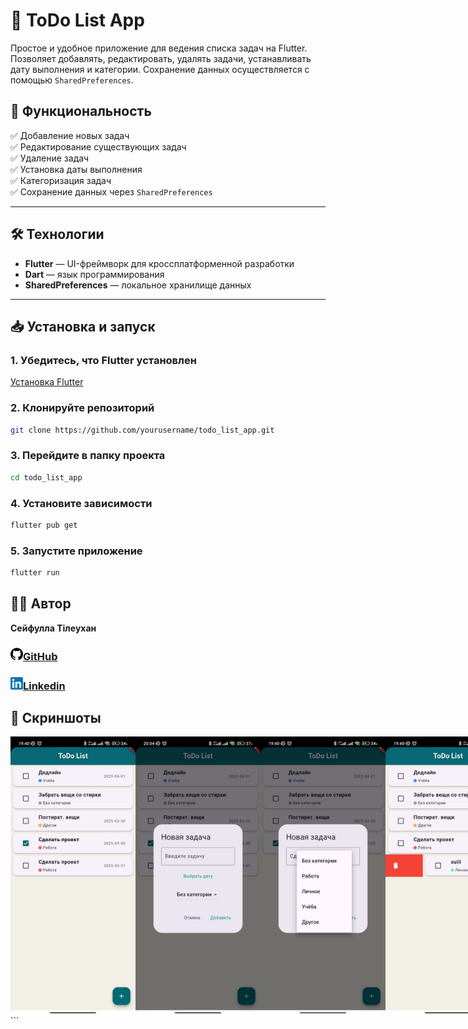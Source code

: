 # 📝 ToDo List App

Простое и удобное приложение для ведения списка задач на Flutter. Позволяет добавлять, редактировать, удалять задачи, устанавливать дату выполнения и категории. Сохранение данных осуществляется с помощью `SharedPreferences`.

## 🚀 Функциональность

✅ Добавление новых задач  
✅ Редактирование существующих задач  
✅ Удаление задач  
✅ Установка даты выполнения  
✅ Категоризация задач  
✅ Сохранение данных через `SharedPreferences`

---

## 🛠️ Технологии

- **Flutter** — UI-фреймворк для кроссплатформенной разработки
- **Dart** — язык программирования
- **SharedPreferences** — локальное хранилище данных

---

## 📥 Установка и запуск

### 1. Убедитесь, что Flutter установлен

[Установка Flutter](https://docs.flutter.dev/get-started/install)

### 2. Клонируйте репозиторий

```bash
git clone https://github.com/yourusername/todo_list_app.git
```

### 3. Перейдите в папку проекта

```bash
cd todo_list_app
```

### 4. Установите зависимости

```bash
flutter pub get
```

### 5. Запустите приложение

```bash
flutter run
```

## 👨‍💻 Автор

**Сейфулла Тілеухан**

### <img src="image-4.png" alt="GitHub" width="20">[GitHub](https://github.com/Tileukhan)

### <img src="image-5.png" alt="Linkedin" width="20">[Linkedin](https://www.linkedin.com/in/tileukhan-seifulla-7934572a3/)

## 📸 Скриншоты

<div style="display: flex; justify-content: space-around;"> <img src="image.png" alt="Скриншот 1" width="200"> <img src="image-1.png" alt="Скриншот 2" width="200"> <img src="image-2.png" alt="Скриншот 3" width="200"> <img src="image-3.png" alt="Скриншот 4" width="200"> </div> ```

